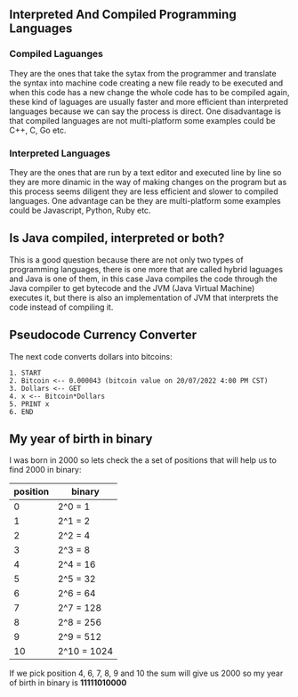 ## Interpreted And Compiled Programming Languages
### Compiled Laguanges
They are the ones that take the sytax from the programmer and translate the syntax into machine code creating a new file ready to be executed and when this code has a new change the whole code has to be compiled again, these kind of laguages are usually faster and more efficient than interpreted languages because we can say the process is direct. One disadvantage is that compiled languages are not multi-platform some examples could be C++, C, Go etc.

### Interpreted Languages
They are the ones that are run by a text editor and executed line by line so they are more dinamic in the way of making changes on the program but as this process seems diligent they are less efficient and slower to compiled languages. One advantage can be they are multi-platform some examples could be Javascript, Python, Ruby etc.

## Is Java compiled, interpreted or both?

This is a good question because there are not only two types of programming languages, there is one more that are called hybrid laguages and Java is one of them, in this case Java compiles the code through the Java compiler to get bytecode and the JVM (Java Virtual Machine) executes it, but there is also an implementation of JVM that interprets the code instead of compiling it.

## Pseudocode Currency Converter
The next code converts dollars into bitcoins:


```
1. START 
2. Bitcoin <-- 0.000043 (bitcoin value on 20/07/2022 4:00 PM CST)
3. Dollars <-- GET
4. x <-- Bitcoin*Dollars
5. PRINT x
6. END
```
## My year of birth in binary

I was born in 2000 so lets check the a set of positions that will help us to find 2000 in binary:

|position|binary|
|--|---|
|0|2^0 = 1|
|1|2^1 = 2|
|2|2^2 = 4|
|3|2^3 = 8|
|4|2^4 = 16|
|5|2^5 = 32|
|6|2^6 = 64|
|7|2^7 = 128|
|8|2^8 = 256|
|9|2^9 = 512|
|10|2^10 = 1024|

If we pick position 4, 6, 7, 8, 9 and 10 the sum will give us 2000 so my year of birth in binary is **11111010000**
